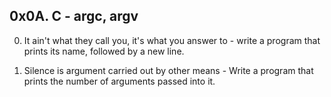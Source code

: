 ## 0x0A. C - argc, argv
0. It ain't what they call you, it's what you answer to - write a program that prints its name, followed by a new line.

1. Silence is argument carried out by other means - Write a program that prints the number of arguments passed into it.

